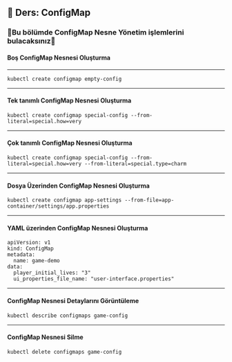 ## 🧑 Ders: ConfigMap

### 📗Bu bölümde ConfigMap Nesne Yönetim işlemlerini bulacaksınız📗

#### Boş ConfigMap Nesnesi Oluşturma
***
```
kubectl create configmap empty-config
```
***
#### Tek tanımlı ConfigMap Nesnesi Oluşturma
```
kubectl create configmap special-config --from-literal=special.how=very
```
***
#### Çok tanımlı ConfigMap Nesnesi Oluşturma
```
kubectl create configmap special-config --from-literal=special.how=very --from-literal=special.type=charm
```
***
#### Dosya Üzerinden ConfigMap Nesnesi Oluşturma
```
kubectl create configmap app-settings --from-file=app-container/settings/app.properties
```
***
#### YAML üzerinden ConfigMap Nesnesi Oluşturma
```
apiVersion: v1
kind: ConfigMap
metadata:
  name: game-demo
data:
  player_initial_lives: "3"
  ui_properties_file_name: "user-interface.properties"
```
***
#### ConfigMap Nesnesi Detaylarını Görüntüleme
```
kubectl describe configmaps game-config
```
***
#### ConfigMap Nesnesi Silme
```
kubectl delete configmaps game-config
```

